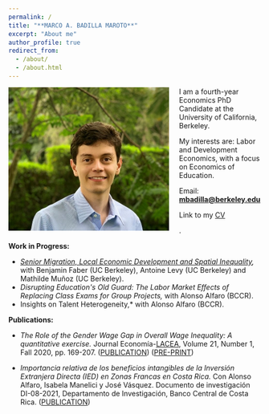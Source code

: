 ```yaml
---
permalink: /
title: "**MARCO A. BADILLA MAROTO**"
excerpt: "About me"
author_profile: true
redirect_from: 
  - /about/
  - /about.html
---
```


<img class="img-responsive" style="float: left; margin: 0px 20px 5px 0px;" src="/images/photo1.jpg" width="320"> 

I am a fourth-year Economics PhD Candidate at the University of California, Berkeley. 

My interests are: Labor and Development Economics, with a focus on Economics of Education.

Email: **mbadilla@berkeley.edu**

Link to my [CV](/files/CV_M_A_Badilla.pdf)  

.

**Work in Progress:**

* *[Senior Migration, Local Economic Development and Spatial Inequality](/files/Mobile_Seniors.pdf),* with Benjamin Faber (UC Berkeley), Antoine Levy (UC Berkeley) and Mathilde Muñoz (UC Berkeley).
* *Disrupting Education's Old Guard: The Labor Market Effects of Replacing Class Exams for Group Projects,* with Alonso Alfaro (BCCR).
* Insights on Talent Heterogeneity,* with Alonso Alfaro (BCCR).

**Publications:** 

* *The Role of the Gender Wage Gap in Overall Wage Inequality: A quantitative exercise.* 
Journal Economía-[LACEA](https://economia.lse.ac.uk/), Volume 21, Number 1, Fall 2020, pp. 169-207. ([PUBLICATION](https://economia.lse.ac.uk/articles/10.1353/eco.2020.0010)) ([PRE-PRINT](/files/MA_BADILLA_LACEA_GENDER_GAP.pdf)) 

* *Importancia relativa de los beneficios intangibles de la Inversión Extranjera Directa (IED) en Zonas Francas en Costa Rica.* 
Con Alonso Alfaro, Isabela Manelici y José Vásquez. Documento de investigación DI-08-2021, Departamento de Investigación, Banco Central de Costa Rica.
([PUBLICATION](/files/BCCR_IED.pdf))

